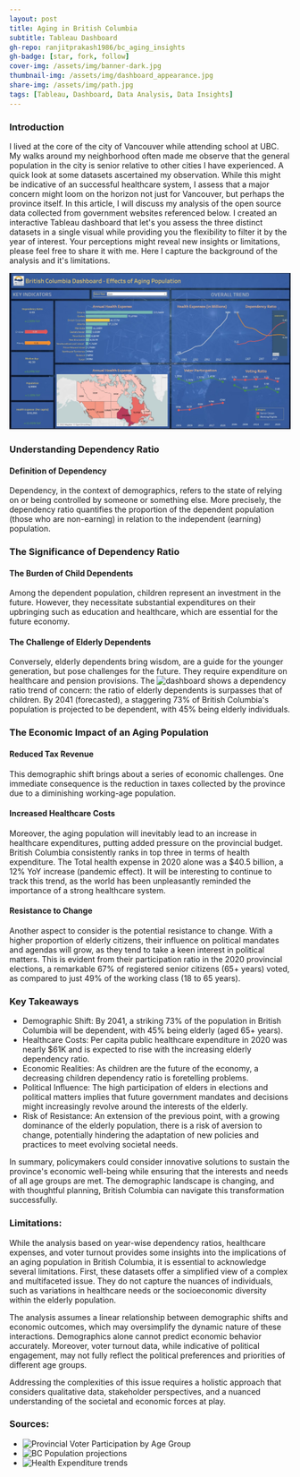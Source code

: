 ```yaml
---
layout: post
title: Aging in British Columbia
subtitle: Tableau Dashboard
gh-repo: ranjitprakash1986/bc_aging_insights
gh-badge: [star, fork, follow]
cover-img: /assets/img/banner-dark.jpg
thumbnail-img: /assets/img/dashboard_appearance.jpg
share-img: /assets/img/path.jpg
tags: [Tableau, Dashboard, Data Analysis, Data Insights]
---
```

### Introduction

I lived at the core of the city of Vancouver while attending school at UBC. My walks around my neighborhood often made me observe that the general population in the city is senior relative to other cities I have experienced. A quick look at some datasets ascertained my observation. While this might be indicative of an successful healthcare system, I assess that a major concern might loom on the horizon not just for Vancouver, but perhaps the province itself. In this article, I will discuss my analysis of the open source data collected from government websites referenced below. I created an interactive Tableau dashboard that let's you assess the three distinct datasets in a single visual while providing you the flexibility to filter it by the year of interest. Your perceptions might reveal new insights or limitations, please feel free to share it with me. Here I capture the background of the analysis and it's limitations.

![Dashboard Layout](../assets/img/dashboard_appearance.jpg)

### Understanding Dependency Ratio

#### Definition of Dependency
Dependency, in the context of demographics, refers to the state of relying on or being controlled by someone or something else. More precisely, the dependency ratio quantifies the proportion of the dependent population (those who are non-earning) in relation to the independent (earning) population.

### The Significance of Dependency Ratio

#### The Burden of Child Dependents
Among the dependent population, children represent an investment in the future. However, they necessitate substantial expenditures on their upbringing such as education and healthcare, which are essential for the future economy.

#### The Challenge of Elderly Dependents
Conversely, elderly dependents bring wisdom, are a guide for the younger generation, but pose challenges for the future. They require expenditure on healthcare and pension provisions. The ![dashboard](https://public.tableau.com/app/profile/ranjit.sundaramurthi/viz/BCAgingInsights/Dashboard1) shows a dependency ratio trend of concern: the ratio of elderly dependents is surpasses that of children. By 2041 (forecasted), a staggering 73% of British Columbia's population is projected to be dependent, with 45% being elderly individuals.

### The Economic Impact of an Aging Population

#### Reduced Tax Revenue
This demographic shift brings about a series of economic challenges. One immediate consequence is the reduction in taxes collected by the province due to a diminishing working-age population.

#### Increased Healthcare Costs
Moreover, the aging population will inevitably lead to an increase in healthcare expenditures, putting added pressure on the provincial budget. British Columbia consistently ranks in top three in terms of health expenditure. The Total health expense in 2020 alone was a $40.5 billion, a 12% YoY increase (pandemic effect). It will be interesting to continue to track this trend, as the world has been unpleasantly reminded the importance of a strong healthcare system.

#### Resistance to Change
Another aspect to consider is the potential resistance to change. With a higher proportion of elderly citizens, their influence on political mandates and agendas will grow, as they tend to take a keen interest in political matters. This is evident from their participation ratio in the 2020 provincial elections, a remarkable 67% of registered senior citizens (65+ years) voted, as compared to just 49% of the working class (18 to 65 years).

### Key Takeaways
* Demographic Shift: By 2041, a striking 73% of the population in British Columbia will be dependent, with 45% being elderly (aged 65+ years).
* Healthcare Costs: Per capita public healthcare expenditure in 2020 was nearly $61K and is expected to rise with the increasing elderly dependency ratio.
* Economic Realities: As children are the future of the economy, a decreasing children dependency ratio is foretelling problems.
* Political Influence: The high participation of elders in elections and political matters implies that future government mandates and decisions might increasingly revolve around the interests of the elderly.
* Risk of Resistance: An extension of the previous point, with a growing dominance of the elderly population, there is a risk of aversion to change, potentially hindering the adaptation of new policies and practices to meet evolving societal needs.

In summary, policymakers could consider innovative solutions to sustain the province's economic well-being while ensuring that the interests and needs of all age groups are met. The demographic landscape is changing, and with thoughtful planning, British Columbia can navigate this transformation successfully.

### Limitations:

While the analysis based on year-wise dependency ratios, healthcare expenses, and voter turnout provides some insights into the implications of an aging population in British Columbia, it is essential to acknowledge several limitations. First, these datasets offer a simplified view of a complex and multifaceted issue. They do not capture the nuances of individuals, such as variations in healthcare needs or the socioeconomic diversity within the elderly population.

The analysis assumes a linear relationship between demographic shifts and economic outcomes, which may oversimplify the dynamic nature of these interactions. Demographics alone cannot predict economic behavior accurately. Moreover, voter turnout data, while indicative of political engagement, may not fully reflect the political preferences and priorities of different age groups.

Addressing the complexities of this issue requires a holistic approach that considers qualitative data, stakeholder perspectives, and a nuanced understanding of the societal and economic forces at play.

### Sources:
* ![Provincial Voter Participation by Age Group](https://catalogue.data.gov.bc.ca/dataset/provincial-voter-participation-by-age-group)
* ![BC Population projections](https://catalogue.data.gov.bc.ca/dataset/bc-population-projections)
* ![Health Expenditure trends](https://www.cihi.ca/en/national-health-expenditure-trends)
